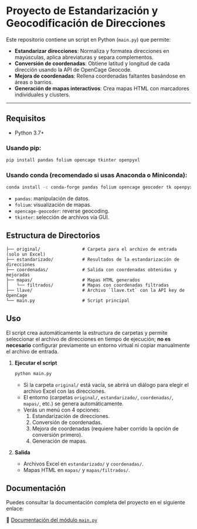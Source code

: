# Proyecto de Estandarización y Geocodificación de Direcciones

Este repositorio contiene un script en Python (`main.py`) que permite:

- **Estandarizar direcciones**: Normaliza y formatea direcciones en mayúsculas, aplica abreviaturas y separa complementos.
- **Conversión de coordenadas**: Obtiene latitud y longitud de cada dirección usando la API de OpenCage Geocode.
- **Mejora de coordenadas**: Rellena coordenadas faltantes basándose en áreas o barrios.
- **Generación de mapas interactivos**: Crea mapas HTML con marcadores individuales y clusters.

---

## Requisitos

- Python 3.7+

### Usando pip:
```bash
pip install pandas folium opencage tkinter openpyxl
```

### Usando conda (recomendado si usas Anaconda o Miniconda):
```bash
conda install -c conda-forge pandas folium opencage geocoder tk openpyxl
```

- `pandas`: manipulación de datos.
- `folium`: visualización de mapas.
- `opencage-geocoder`: reverse geocoding.
- `tkinter`: selección de archivos vía GUI.

## Estructura de Directorios

```
├── original/                # Carpeta para el archivo de entrada (solo un Excel)
├── estandarizado/           # Resultados de la estandarización de direcciones
├── coordenadas/             # Salida con coordenadas obtenidas y mejoradas
├── mapas/                   # Mapas HTML generados
│   └── filtrados/           # Mapas con coordenadas filtradas
├── llave/                   # Archivo `llave.txt` con la API key de OpenCage
└── main.py                  # Script principal
```


## Uso

El script crea automáticamente la estructura de carpetas y permite seleccionar el archivo de direcciones en tiempo de ejecución; **no es necesario** configurar previamente un entorno virtual ni copiar manualmente el archivo de entrada.

1. **Ejecutar el script**
   ```bash
   python main.py
   ```
   - Si la carpeta `original/` está vacía, se abrirá un diálogo para elegir el archivo Excel con las direcciones.
   - El entorno (carpetas `original/`, `estandarizado/`, `coordenadas/`, `mapas/`, etc.) se genera automáticamente.
   - Verás un menú con 4 opciones:
     1. Estandarización de direcciones.
     2. Conversión de coordenadas.
     3. Mejora de coordenadas (requiere haber corrido la opción de conversión primero).
     4. Generación de mapas.

3. **Salida**
   - Archivos Excel en `estandarizado/` y `coordenadas/`.
   - Mapas HTML en `mapas/` y `mapas/filtrados/`.

## Documentación

Puedes consultar la documentación completa del proyecto en el siguiente enlace:

🔗 [Documentación del módulo `main.py`](https://felipe1727.github.io/Georreferenciacion-Area-Metropolitana/main.html)
